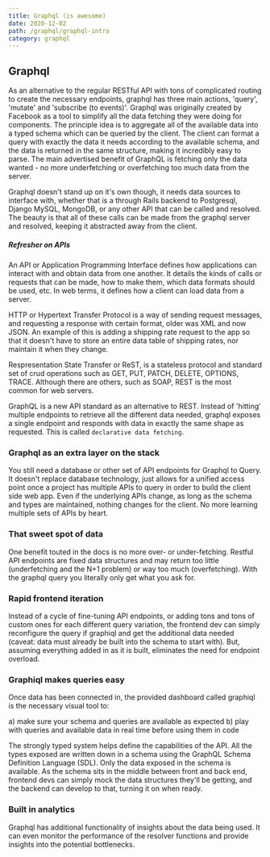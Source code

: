 ```yaml
---
title: Graphql (is awesome)
date: 2020-12-02
path: /graphql/graphql-intro
category: graphql
---
```


## Graphql

As an alternative to the regular RESTful API with tons of complicated routing to create the necessary endpoints, graphql has three main actions, 'query', 'mutate' and 'subscribe (to events)'. Graphql was originally created by Facebook as a tool to simplify all the data fetching they were doing for components. The principle idea is to aggregate all of the available data into a typed schema which can be queried by the client. The client can format a query with exactly the data it needs according to the available schema, and the data is returned in the same structure, making it incredibly easy to parse. The main advertised benefit of GraphQL is fetching only the data wanted - no more underfetching or overfetching too much data from the server.

Graphql doesn't stand up on it's own though, it needs data sources to interface with, whether that is a through Rails backend to Postgresql, Django MySQL, MongoDB, or any other API that can be called and resolved. The beauty is that all of these calls can be made from the graphql server and resolved, keeping it abstracted away from the client.

##### Refresher on APIs

An API or Application Programming Interface defines how applications can interact with and obtain data from one another. It details the kinds of calls or requests that can be made, how to make them, which data formats should be used, etc. In web terms, it defines how a client can load data from a server.

HTTP or Hypertext Transfer Protocol is a way of sending request messages, and requesting a response with certain format, older was XML and now JSON. An example of this is adding a shipping rate request to the app so that it doesn't have to store an entire data table of shipping rates, nor maintain it when they change.

Respresentation State Transfer or ReST, is a stateless protocol and standard set of crud operations such as GET, PUT, PATCH, DELETE, OPTIONS, TRACE. Although there are others, such as SOAP, REST is the most common for web servers.

GraphQL is a new API standard as an alternative to REST. Instead of 'hitting' multiple endpoints to retrieve all the different data needed, graphql exposes a single endpoint and responds with data in exactly the same shape as requested. This is called `declarative data fetching`.

### Graphql as an extra layer on the stack

You still need a database or other set of API endpoints for Graphql to Query. It doesn't replace database technology, just allows for a unified access point once a project has multiple APIs to query in order to build the client side web app. Even if the underlying APIs change, as long as the schema and types are maintained, nothing changes for the client. No more learning multiple sets of APIs by heart.

### That sweet spot of data

One benefit touted in the docs is no more over- or under-fetching. Restful API endpoints are fixed data structures and may return too little (underfetching and the N+1 problem) or way too much (overfetching). With the graphql query you literally only get what you ask for.

### Rapid frontend iteration

Instead of a cycle of fine-tuning API endpoints, or adding tons and tons of custom ones for each different query variation, the frontend dev can simply reconfigure the query if graphiql and get the additional data needed (caveat: data must already be built into the schema to start with). But, assuming everything added in as it is built, eliminates the need for endpoint overload.

### Graphiql makes queries easy

Once data has been connected in, the provided dashboard called graphiql is the necessary visual tool to:

a) make sure your schema and queries are available as expected
b) play with queries and available data in real time before using them in code

The strongly typed system helps define the capabilities of the API. All the types exposed are written down in a schema using the GraphQL Schema Definition Language (SDL). Only the data exposed in the schema is available. As the schema sits in the middle between front and back end, frontend devs can simply mock the data structures they'll be getting, and the backend can develop to that, turning it on when ready.

### Built in analytics

Graphql has additional functionality of insights about the data being used. It can even monitor the performance of the resolver functions and provide insights into the potential bottlenecks.
